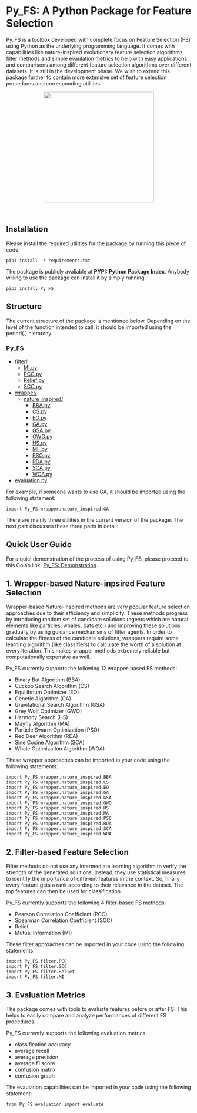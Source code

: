 # Py_FS: A Python Package for Feature Selection
Py_FS is a toolbox developed with complete focus on Feature Selection (FS) using Python as the underlying programming language. It comes with capabilities like nature-inspired evolutionary feature selection algorithms, filter methods and simple evaulation metrics to help with easy applications and comparisons among different feature selection algorithms over different datasets. It is still in the development phase. We wish to extend this package further to contain more extensive set of feature selection procedures and corresponding utilities.

<p align="center">  
  <img src="https://github.com/Ritam-Guha/Py_FS/blob/master/Images/logo.jpg" height="300" width="300">
</p><br>

## Installation

Please install the required utilities for the package by running this piece of code:

    pip3 install -r requirements.txt

The package is publicly avaliable at **PYPI: Python Package Index**.
Anybody willing to use the package can install it by simply running:
    
    pip3 install Py_FS



## Structure

The current structure of the package is mentioned below. Depending on the level of the function intended to call, it should be imported using the period(.) hierarchy.

### Py_FS

* [filter/](./Py_FS/filter)
  * [MI.py](./Py_FS/filter/MI.py)
  * [PCC.py](./Py_FS/filter/PCC.py)
  * [Relief.py](./Py_FS/filter/Relief.py)
  * [SCC.py](./Py_FS/filter/SCC.py)
* [wrapper/](./Py_FS/wrapper)
  * [nature_inspired/](./Py_FS/wrapper/nature_inspired)
    * [BBA.py](./Py_FS/wrapper/nature_inspired/BBA.py)
    * [CS.py](./Py_FS/wrapper/nature_inspired/CS.py)
    * [EO.py](./Py_FS/wrapper/nature_inspired/EO.py)
    * [GA.py](./Py_FS/wrapper/nature_inspired/GA.py)
    * [GSA.py](./Py_FS/wrapper/nature_inspired/GSA.py)
    * [GWO.py](./Py_FS/wrapper/nature_inspired/GWO.py)
    * [HS.py](./Py_FS/wrapper/nature_inspired/HS.py)
    * [MF.py](./Py_FS/wrapper/nature_inspired/MF.py)
    * [PSO.py](./Py_FS/wrapper/nature_inspired/PSO.py)
    * [RDA.py](./Py_FS/wrapper/nature_inspired/RDA.py)
    * [SCA.py](./Py_FS/wrapper/nature_inspired/SCA.py)
    * [WOA.py](./Py_FS/wrapper/nature_inspired/WOA.py)
* [evaluation.py](./Py_FS/evaluation.py)


For example, if someone wants to use GA, it should be imported using the following statement:

    import Py_FS.wrapper.nature_inspired.GA

There are mainly three utilities in the current version of the package. The next part discusses these
three parts in detail:

## Quick User Guide
For a quicl demonstration of the process of using Py_FS, please proceed to this Colab link: [Py_FS: Demonstration](https://colab.research.google.com/drive/1PafNTmVgWv9Qz6j7bI41XqPT6CCCIb1T?usp=sharing).

## 1. Wrapper-based Nature-inpsired Feature Selection
Wrapper-based Nature-inspired methods are very popular feature selection approaches due to their efficiency and simplicity. These methods progress by introducing random set of candidate solutions (agents which are natural elements like particles, whales, bats etc.) and improving these solutions gradually by using guidance mechanisms of fitter agents. In order to calculate the fitness of the candidate solutions, wrappers require some learning algorithm (like classifiers) to calculate the worth of a solution at every iteration. This makes wrapper methods extremely reliable but computationally expensive as well.

Py_FS currently supports the following 12 wrapper-based FS methods:
* Binary Bat Algorithm (BBA)
* Cuckoo Search Algorithm (CS)
* Equilibrium Optimizer (EO)
* Genetic Algorithm (GA)
* Gravitational Search Algorithm (GSA)
* Grey Wolf Optimizer (GWO)
* Harmony Search (HS)
* Mayfly Algorithm (MA)
* Particle Swarm Optimization (PSO)
* Red Deer Algorithm (RDA)
* Sine Cosine Algorithm (SCA)
* Whale Optimization Algorithm (WOA)

These wrapper approaches can be imported in your code using the following statements:
    
    import Py_FS.wrapper.nature_inspired.BBA
    import Py_FS.wrapper.nature_inspired.CS
    import Py_FS.wrapper.nature_inspired.EO
    import Py_FS.wrapper.nature_inspired.GA
    import Py_FS.wrapper.nature_inspired.GSA
    import Py_FS.wrapper.nature_inspired.GWO
    import Py_FS.wrapper.nature_inspired.HS
    import Py_FS.wrapper.nature_inspired.MA
    import Py_FS.wrapper.nature_inspired.PSO
    import Py_FS.wrapper.nature_inspired.RDA
    import Py_FS.wrapper.nature_inspired.SCA
    import Py_FS.wrapper.nature_inspired.WOA

## 2. Filter-based Feature Selection
Filter methods do not use any intermediate learning algorithm to verify the strength of the generated solutions. Instead, they use statistical measures to identify the importance of different features in the context. So, finally every feature gets a rank according to their relevance in the dataset. The top features can then be used for classification. 

Py_FS currently supports the following 4 filter-based FS methods:
* Pearson Correlation Coefficient (PCC)
* Spearman Correlation Coefficient (SCC)
* Relief
* Mutual Information (MI)

These filter approaches can be imported in your code using the following statements:
    
    import Py_FS.filter.PCC
    import Py_FS.filter.SCC
    import Py_FS.filter.Relief
    import Py_FS.filter.MI

## 3. Evaluation Metrics
The package comes with tools to evaluate features before or after FS. This helps to easily compare and analyze 
performances of different FS procedures. 

Py_FS currently supports the following evaluation metrics:
* classification accuracy
* average recall
* average precision
* average f1 score
* confusion matrix
* confusion graph

The evaulation capabilities can be imported in your code using the following statement:
    
    from Py_FS.evaluation import evaluate
